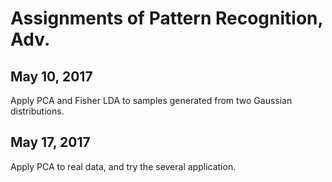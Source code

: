 # Assignments of Pattern Recognition, Adv.

## May 10, 2017

Apply PCA and Fisher LDA to samples generated from two Gaussian distributions.

## May 17, 2017

Apply PCA to real data, and try the several application.
